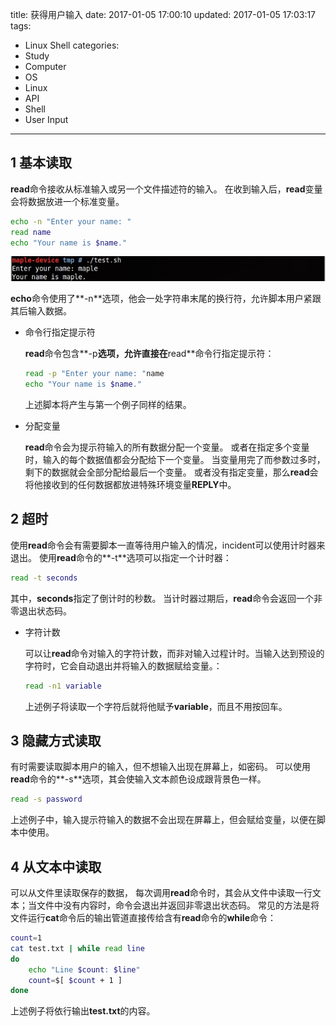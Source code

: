 title: 获得用户输入
date: 2017-01-05 17:00:10
updated: 2017-01-05 17:03:17
tags:
- Linux Shell
categories:
- Study
- Computer
- OS
- Linux
- API
- Shell
- User Input
---
## 1 基本读取

**read**命令接收从标准输入或另一个文件描述符的输入。
在收到输入后，**read**变量会将数据放进一个标准变量。

```sh
echo -n "Enter your name: "
read name
echo "Your name is $name."
```
![](../post_img/586e0b22ab6441209e0048d3)

**echo**命令使用了**-n**选项，他会一处字符串末尾的换行符，允许脚本用户紧跟其后输入数据。

- 命令行指定提示符

    **read**命令包含**-p**选项，允许直接在**read**命令行指定提示符：
    
    ```sh
    read -p "Enter your name: "name
    echo "Your name is $name."
    ```

    上述脚本将产生与第一个例子同样的结果。

- 分配变量

    **read**命令会为提示符输入的所有数据分配一个变量。
    或者在指定多个变量时，输入的每个数据值都会分配给下一个变量。
    当变量用完了而参数过多时，剩下的数据就会全部分配给最后一个变量。
    或者没有指定变量，那么**read**会将他接收到的任何数据都放进特殊环境变量**REPLY**中。

## 2 超时

使用**read**命令会有需要脚本一直等待用户输入的情况，incident可以使用计时器来退出。
使用**read**命令的**-t**选项可以指定一个计时器：

```sh
read -t seconds
```

其中，**seconds**指定了倒计时的秒数。
当计时器过期后，**read**命令会返回一个非零退出状态码。

- 字符计数

    可以让**read**命令对输入的字符计数，而非对输入过程计时。当输入达到预设的字符时，它会自动退出并将输入的数据赋给变量。：
    ```sh
    read -n1 variable
    ```

    上述例子将读取一个字符后就将他赋予**variable**，而且不用按回车。

## 3 隐藏方式读取

有时需要读取脚本用户的输入，但不想输入出现在屏幕上，如密码。
可以使用**read**命令的**-s**选项，其会使输入文本颜色设成跟背景色一样。

```sh
read -s password
```

上述例子中，输入提示符输入的数据不会出现在屏幕上，但会赋给变量，以便在脚本中使用。

## 4 从文本中读取

可以从文件里读取保存的数据，
每次调用**read**命令时，其会从文件中读取一行文本；当文件中没有内容时，命令会退出并返回非零退出状态码。
常见的方法是将文件运行**cat**命令后的输出管道直接传给含有**read**命令的**while**命令：

```sh
count=1
cat test.txt | while read line
do 
    echo "Line $count: $line"
    count=$[ $count + 1 ]
done
```

上述例子将依行输出**test.txt**的内容。